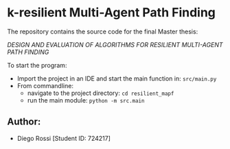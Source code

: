 # k-resilient Multi-Agent Path Finding

The repository contains the source code for the final Master thesis:

*DESIGN AND EVALUATION OF ALGORITHMS FOR RESILIENT MULTI-AGENT PATH FINDING*

To start the program:
 - Import the project in an IDE and start the main function in: ```src/main.py```
 - From commandline:
   - navigate to the project directory: ```cd resilient_mapf```
   - run the main module: ```python -m src.main```

## Author:
- Diego Rossi [Student ID: 724217]

